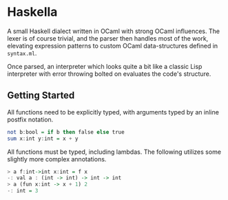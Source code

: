 # Haskella
A small Haskell dialect written in OCaml with strong OCaml 
influences. The lexer is of course trivial, and the parser
then handles most of the work, elevating expression patterns
to custom OCaml data-structures defined in `syntax.ml`.

Once parsed, an interpreter which looks quite a bit like a
classic Lisp interpreter with error throwing bolted on evaluates
the code's structure.

## Getting Started
All functions need to be explicitly typed, with arguments typed
by an inline postfix notation.

```haskell
not b:bool = if b then false else true
sum x:int y:int = x + y
```

All functions must be typed, including lambdas. The following
utilizes some slightly more complex annotations.

```haskell
> a f:int->int x:int = f x
-: val a : (int -> int) -> int -> int
> a (fun x:int -> x + 1) 2
-: int = 3
```

